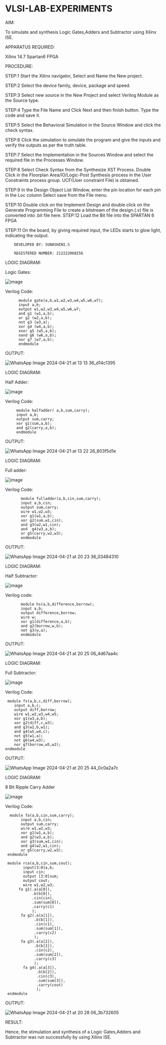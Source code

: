 # VLSI-LAB-EXPERIMENTS

AIM:

To simulate and synthesis Logic Gates,Adders and Subtractor using Xilinx ISE.

APPARATUS REQUIRED:

Xilinx 14.7 Spartan6 FPGA

PROCEDURE: 

STEP:1 Start the Xilinx navigator, Select and Name the New project. 

STEP:2 Select the device family, device, package and speed.

STEP:3 Select new source in the New Project and select Verilog Module as the Source type. 

STEP:4 Type the File Name and Click Next and then finish button. Type the code and save it. 

STEP:5 Select the Behavioral Simulation in the Source Window and click the check syntax.

STEP:6 Click the simulation to simulate the program and give the inputs and verify the outputs as per the truth table.

STEP:7 Select the Implementation in the Sources Window and select the required file in the Processes Window. 

STEP:8 Select Check Syntax from the Synthesize XST Process. Double Click in the Floorplan Area/IO/Logic-Post Synthesis process in the User Constraints process group. UCF(User constraint File) is obtained.

STEP:9 In the Design Object List Window, enter the pin location for each pin in the Loc column Select save from the File menu.

STEP:10 Double click on the Implement Design and double click on the Generate Programming File to create a bitstream of the design.(.v) file is converted into .bit file here. STEP:12 Load the Bit file into the SPARTAN 6 FPGA

STEP:11 On the board, by giving required input, the LEDs starts to glow light, indicating the output.

```
    DEVELOPED BY: SUBASHINI.S

    REGISTERED NUMBER: 212222060256
```   
LOGIC DIAGRAM:

Logic Gates:

 ![image](https://github.com/navaneethans/VLSI-LAB-EXPERIMENTS/assets/6987778/ee17970c-3ac9-4603-881b-88e2825f41a4)

Verilog Code:
```
      module gate(a,b,w1,w2,w3,w4,w5,w6,w7);
      input a,b;
      output w1,w2,w3,w4,w5,w6,w7;
      and g1 (w1,a,b);
      or g2 (w2,a,b);
      not g3 (w3,a);
      xor g4 (w4,a,b);
      xnor g5 (w5,a,b);
      nand g6 (w6,a,b);
      nor g7 (w7,a,b);
      endmodule
 ```
OUTPUT:

![WhatsApp Image 2024-04-21 at 13 13 36_d14c1395](https://github.com/SUBASHINIS28/VLSI-LAB-EXP-1/assets/153823077/6e0da202-e7ed-4e5e-aee2-5b8b6ddf6143)

LOGIC DIAGRAM:

Half Adder:

  ![image](https://github.com/navaneethans/VLSI-LAB-EXPERIMENTS/assets/6987778/0e1ecb96-0c25-4556-832b-aeeedfdfe7b9)


Verilog Code:
```
     module halfadder( a,b,sum,carry);
     input a,b;
     output sum,carry;
     xor g1(sum,a,b);
     and g2(carry,a,b);
     endmodule
```
OUTPUT:

  ![WhatsApp Image 2024-04-21 at 13 22 26_803f5d1e](https://github.com/SUBASHINIS28/VLSI-LAB-EXP-1/assets/153823077/392fb0b2-595c-4099-a1cd-c6a446093685)
  
LOGIC DIAGRAM:

  Full adder:

   ![image](https://github.com/navaneethans/VLSI-LAB-EXPERIMENTS/assets/6987778/9bb3964c-438f-469d-a3de-c1cca6f323fb)

Verilog Code:
```
       module fulladder(a,b,cin,sum,carry);
       input a,b,cin;
       output sum,carry;
       wire w1,w2,w3;
       xor g1(w1,a,b);
       xor g2(sum,w1,cin);
       and g3(w2,w1,cin);
       and  g4(w3,a,b);
       or g5(carry,w2,w3);
       endmodule
```
OUTPUT:

   ![WhatsApp Image 2024-04-21 at 20 23 36_03484310](https://github.com/SUBASHINIS28/VLSI-LAB-EXP-1/assets/153823077/4d96b6ff-2572-4cf2-adef-001b6cf38a49)
   
LOGIC DIAGRAM:

Half Subtractor:

 ![image](https://github.com/navaneethans/VLSI-LAB-EXPERIMENTS/assets/6987778/731470b7-eb4e-49f8-8bb7-2994052a7184)


Verilog code:
```
       module hs(a,b,difference,borrow);
       input a,b;
       output difference,borrow;
       wire w;
       xor g1(difference,a,b);
       and g2(borrow,w,b);
       not g3(w,a);
       endmodule
```
OUTPUT:

 ![WhatsApp Image 2024-04-21 at 20 25 06_4d67aa4c](https://github.com/SUBASHINIS28/VLSI-LAB-EXP-1/assets/153823077/e20c90aa-d755-41a9-9995-1812518cf360)
 
LOGIC DIAGRAM:

Full Subtractor:

  ![image](https://github.com/navaneethans/VLSI-LAB-EXPERIMENTS/assets/6987778/d66f874b-c1f2-44b3-a035-7149b56430c1)


Verilog Code:
```
 module fs(a,b,c,diff,borrow);
    input a,b,c;
    output diff,borrow;
    wire w1,w2,w3,w4,w5;
    xor g1(w3,a,b);
    xor g2(diff,c,w3);
    and g3(w2,b,w1);
    and g4(w5,w4,c);
    not g5(w1,a);
    not g6(w4,w3);
    nor g7(borrow,w5,w2);
endmodule
```
OUTPUT:

  ![WhatsApp Image 2024-04-21 at 20 25 44_0c0a2a7c](https://github.com/SUBASHINIS28/VLSI-LAB-EXP-1/assets/153823077/91ce7a66-e2ab-4bff-b316-15cc421f0ee2)

LOGIC DIAGRAM:

8 Bit Ripple Carry Adder

   ![image](https://github.com/navaneethans/VLSI-LAB-EXPERIMENTS/assets/6987778/7385a408-40a5-4203-8050-b72818622d79)
   
 Verilog Code: 
```
  module fa(a,b,cin,sum,carry);
       input a,b,cin;
       output sum,carry;
       wire w1,w2,w3;
       xor g1(w1,a,b);
       and g2(w3,a,b);
       xor g3(sum,w1,cin);
       and g4(w2,w1,cin);
       or g5(carry,w2,w3);
 endmodule
 
 module rca(a,b,cin,sum,cout);
        input[3:0]a,b;
        input cin;
        output [3:0]sum;
        output cout;
        wire w1,w2,w3;
      fa g1(.a(a[0]),
            .b(b[0]),
            .cin(cin),
            .sum(sum[0]),
            .carry(c1)
            );
       fa g2(.a(a[1]),
             .b(b[1]),
             .cin(c1),
             .sum(sum[1]),
             .carry(c2)
             );
       fa g3(.a(a[2]),
             .b(b[2]),
             .cin(c2),
             .sum(sum[2]),
             .carry(c3)
             );
        fa g4(.a(a[3]),
              .b(b[2]),
              .cin(c3),
              .sum(sum[3]),
              .carry(cout)
              );
 endmodule
```
OUTPUT:

   ![WhatsApp Image 2024-04-21 at 20 28 06_3b732605](https://github.com/SUBASHINIS28/VLSI-LAB-EXP-1/assets/153823077/26baa473-ecc7-402e-85d0-6bfae894f264)
   

RESULT:

  Hence, the stimulation and synthesis of a Logic Gates,Adders and Subtractor was run successfully by using Xilinx ISE.



